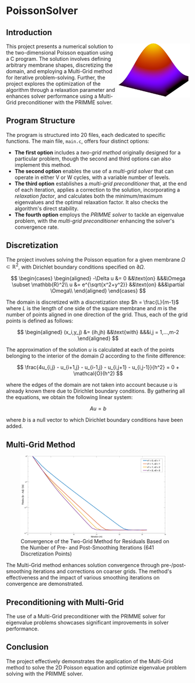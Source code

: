 # PoissonSolver

## Introduction
<img src="results/vecteurPropreLogo.png" width="200" align="right">
This project presents a numerical solution to the two-dimensional Poisson equation using a C program. The solution involves defining arbitrary membrane shapes, discretizing the domain, and employing a Multi-Grid method for iterative problem-solving. Further, the project explores the optimization of the algorithm through a relaxation parameter and enhances solver performance using a Multi-Grid preconditioner with the <a></ahref="https://www.cs.wm.edu/~andreas/software/">PRIMME</a> solver.

## Program Structure
The program is structured into 20 files, each dedicated to specific functions. The main file, `main.c`, offers four distinct options:

- **The first option** includes a *two-grid method* originally designed for a particular problem, though the second and third options can also implement this method.
- **The second option** enables the use of a *multi-grid solver* that can operate in either V or W cycles, with a variable number of levels.
- **The third option** establishes a *multi-grid preconditioner* that, at the end of each iteration, applies a correction to the solution, incorporating a *relaxation factor*, and calculates both the minimum/maximum eigenvalues and the optimal relaxation factor. It also checks the algorithm's direct stability.
- **The fourth option** employs the *PRIMME solver* to tackle an eigenvalue problem, with the *multi-grid preconditioner* enhancing the solver's convergence rate.

## Discretization
The project involves solving the Poisson equation for a given membrane $\Omega \subset \mathbb{R}^2$, with Dirichlet boundary conditions specified on $\partial \Omega$.

$$
\begin{cases}
  \begin{aligned} 
    -\Delta u &= 0 &&\text{on} &&&\Omega \subset \mathbb{R}^2\\ 
    u &= e^{\sqrt{x^2+y^2}} &&\text{on} &&&\partial \Omega\\ 
  \end{aligned}
\end{cases}
$$

The domain is discretized with a discretization step $h = \frac{L}{m-1}$ where $L$ is the length of one side of the square membrane and $m$ is the number of points aligned in one direction of the grid. Thus, each of the grid points is defined as follows:

$$
\begin{aligned}
    (x_i,y_j) &= (ih,jh) &&\text{with} &&&i,j = 1,...,m-2
\end{aligned}
$$

The approximation of the solution $u$ is calculated at each of the points belonging to the interior of the domain $\Omega$ according to the finite difference:

$$
    \frac{4u_{i,j} - u_{i+1,j} - u_{i-1,j} - u_{i,j+1} - u_{i,j-1}}{h^2} = 0 + \mathcal{O}(h^2)
$$

where the edges of the domain are not taken into account because $u$ is already known there due to Dirichlet boundary conditions.
By gathering all the equations, we obtain the following linear system:

$$
    Au = b
$$

where $b$ is a null vector to which Dirichlet boundary conditions have been added.

## Multi-Grid Method
<figure>
  <img src="results/P8_twoGrid_differentSmoothing.png" width="400" align="center">
  <figcaption>Convergence of the Two-Grid Method for Residuals Based on the Number of Pre- and Post-Smoothing Iterations (641 Discretization Points)
</figure>
The Multi-Grid method enhances solution convergence through pre-/post-smoothing iterations and corrections on coarser grids. The method's effectiveness and the impact of various smoothing iterations on convergence are demonstrated.

## Preconditioning with Multi-Grid
The use of a Multi-Grid preconditioner with the PRIMME solver for eigenvalue problems showcases significant improvements in solver performance.


## Conclusion
The project effectively demonstrates the application of the Multi-Grid method to solve the 2D Poisson equation and optimize eigenvalue problem solving with the PRIMME solver.

